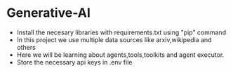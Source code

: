 # Generative-AI
- Install the necesary libraries with requirements.txt using "pip" command
- In this project we use multiple data sources like arxiv,wikipedia and others
- Here we will be learning about agents,tools,toolkits and agent executor.
- Store the necessary api keys in .env file
